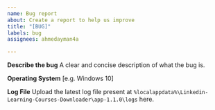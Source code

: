 ```yaml
---
name: Bug report
about: Create a report to help us improve
title: "[BUG]"
labels: bug
assignees: ahmedayman4a

---
```


**Describe the bug**
A clear and concise description of what the bug is.

**Operating System**
 [e.g. Windows 10]

**Log File**
Upload the latest log file present at `%localappdata%\Linkedin-Learning-Courses-Downloader\app-1.1.0\logs` here.
